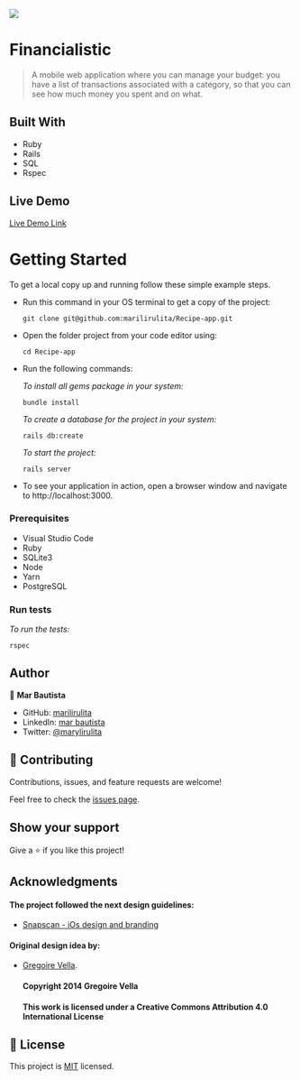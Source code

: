 ![](https://img.shields.io/badge/Microverse-red)

# Financialistic

> A mobile web application where you can manage your budget: you have a list of transactions associated with a category, so that you can see how much money you spent and on what.

## Built With

- Ruby
- Rails
- SQL
- Rspec

## Live Demo

[Live Demo Link](https://livedemo.com)

# Getting Started

To get a local copy up and running follow these simple example steps.

- Run this command in your OS terminal to get a copy of the project:

  ```
  git clone git@github.com:marilirulita/Recipe-app.git
  ```

- Open the folder project from your code editor using:

  ```
  cd Recipe-app
  ```

- Run the following commands:

  *To install all gems package in your system:*

  ```
  bundle install
  ```
  
  *To create a database for the project in your system:*

  ```
  rails db:create
  ```
  
  *To start the project:*

  ```
  rails server
  ```

- To see your application in action, open a browser window and navigate to http://localhost:3000.


### Prerequisites

- Visual Studio Code
- Ruby
- SQLite3
- Node
- Yarn
- PostgreSQL

### Run tests
  *To run the tests:*

  ```
  rspec
  ```

## Author

👤 **Mar Bautista**

- GitHub: [marilirulita](https://github.com/marilirulita)
- LinkedIn: [mar bautista](https://www.linkedin.com/in/marbautista/)
- Twitter: [@marylirulita](https://twitter.com/marylirulita)

## 🤝 Contributing

Contributions, issues, and feature requests are welcome!

Feel free to check the [issues page](../../issues/).

## Show your support

Give a ⭐️ if you like this project!

## Acknowledgments

#### The project followed the next design guidelines:
- [Snapscan - iOs design and branding](https://www.behance.net/gallery/19759151/Snapscan-iOs-design-and-branding?tracking_source=)

#### Original design idea by:
- [Gregoire Vella](https://www.behance.net/gregoirevella).

  #### Copyright 2014 Gregoire Vella
  #### This work is licensed under a Creative Commons Attribution 4.0 International License

## 📝 License

This project is [MIT](./MIT) licensed.
